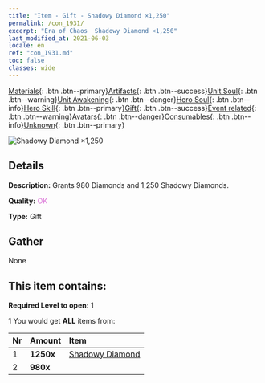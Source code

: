 ```yaml
---
title: "Item - Gift - Shadowy Diamond ×1,250"
permalink: /con_1931/
excerpt: "Era of Chaos  Shadowy Diamond ×1,250"
last_modified_at: 2021-06-03
locale: en
ref: "con_1931.md"
toc: false
classes: wide
---
```

 [Materials](/Items/){: .btn .btn--primary}[Artifacts](/Items/Artifacts/){: .btn .btn--success}[Unit Soul](/Items/UnitSoul/){: .btn .btn--warning}[Unit Awakening](/Items/UnitAwakening/){: .btn .btn--danger}[Hero Soul](/Items/HeroSoul/){: .btn .btn--info}[Hero Skill](/Items/HeroSkill/){: .btn .btn--primary}[Gift](/Items/Gift/){: .btn .btn--success}[Event related](/Items/Events/){: .btn .btn--warning}[Avatars](/Items/Avatars/){: .btn .btn--danger}[Consumables](/Items/Consumables/){: .btn .btn--info}[Unknown](/Items/Unknown/){: .btn .btn--primary}

 ![Shadowy Diamond ×1,250](/images/t/i_10040.png)

## Details
 **Description:** Grants 980 Diamonds and 1,250 Shadowy Diamonds.

 **Quality:** <span style="color: #DA70D6">OK</span>

 **Type:** Gift

## Gather

  None

## This item contains:

 **Required Level to open:** 1

 1 You would get **ALL** items  from:

  | Nr | Amount |     Item    |
  |:---|:-------|:------------|
  | 1 |  **1250x** | [Shadowy Diamond](/Items/con_554/) |  | 
  | 2 |  **980x** | <i class="fas fa-gem"/> |  | 
